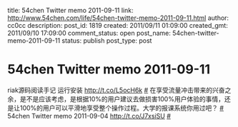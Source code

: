 title: 54chen Twitter memo 2011-09-11 
link: http://www.54chen.com/life/54chen-twitter-memo-2011-09-11.html
author: cc0cc
description: 
post_id: 1819
created: 2011/09/11 01:09:00
created_gmt: 2011/09/10 17:09:00
comment_status: open
post_name: 54chen-twitter-memo-2011-09-11
status: publish
post_type: post

# 54chen Twitter memo 2011-09-11 

riak源码阅读手记 运行安装 <http://t.co/L5ocH6k> [#](http://twitter.com/54chen/statuses/112117980162306048) 在享受流量冲击带来的兴奋之余，是不是应该考虑，是根据10%的用户建议去做损害100%用户体验的事情，还是让100%的用户可以平滑地享受整个操作过程。大学的报课系统你用过吧？ [#](http://twitter.com/54chen/statuses/110584568612003840) 54chen Twitter memo 2011-09-04 <http://t.co/J7xsiSU> [#](http://twitter.com/54chen/statuses/110172375898800129)